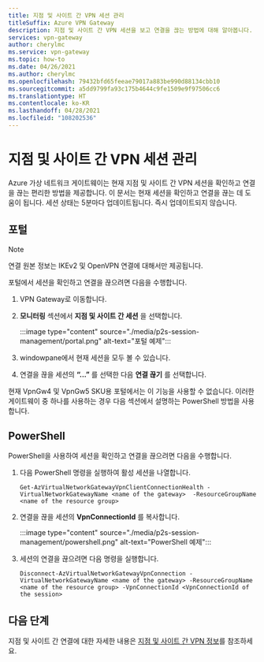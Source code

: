 ```yaml
---
title: 지점 및 사이트 간 VPN 세션 관리
titleSuffix: Azure VPN Gateway
description: 지점 및 사이트 간 VPN 세션을 보고 연결을 끊는 방법에 대해 알아봅니다.
services: vpn-gateway
author: cherylmc
ms.service: vpn-gateway
ms.topic: how-to
ms.date: 04/26/2021
ms.author: cherylmc
ms.openlocfilehash: 79432bfd65feeae79017a883be990d88134cbb10
ms.sourcegitcommit: a5dd9799fa93c175b4644c9fe1509e9f97506cc6
ms.translationtype: HT
ms.contentlocale: ko-KR
ms.lasthandoff: 04/28/2021
ms.locfileid: "108202536"
---
```

# <a name="point-to-site-vpn-session-management"></a>지점 및 사이트 간 VPN 세션 관리

Azure 가상 네트워크 게이트웨이는 현재 지점 및 사이트 간 VPN 세션을 확인하고 연결을 끊는 편리한 방법을 제공합니다. 이 문서는 현재 세션을 확인하고 연결을 끊는 데 도움이 됩니다. 세션 상태는 5분마다 업데이트됩니다. 즉시 업데이트되지 않습니다. 


## <a name="portal"></a>포털

>[!NOTE]
> 연결 원본 정보는 IKEv2 및 OpenVPN 연결에 대해서만 제공됩니다.
> 

포털에서 세션을 확인하고 연결을 끊으려면 다음을 수행합니다.

1. VPN Gateway로 이동합니다.
1. **모니터링** 섹션에서 **지점 및 사이트 간 세션** 을 선택합니다.

   :::image type="content" source="./media/p2s-session-management/portal.png" alt-text="포털 예제":::
1. windowpane에서 현재 세션을 모두 볼 수 있습니다.
1. 연결을 끊을 세션의 **“...”** 를 선택한 다음 **연결 끊기** 를 선택합니다.

현재 VpnGw4 및 VpnGw5 SKU용 포털에서는 이 기능을 사용할 수 없습니다. 이러한 게이트웨이 중 하나를 사용하는 경우 다음 섹션에서 설명하는 PowerShell 방법을 사용합니다.

## <a name="powershell"></a>PowerShell

PowerShell을 사용하여 세션을 확인하고 연결을 끊으려면 다음을 수행합니다.

1. 다음 PowerShell 명령을 실행하여 활성 세션을 나열합니다.

   ```azurepowershell-interactive
   Get-AzVirtualNetworkGatewayVpnClientConnectionHealth -VirtualNetworkGatewayName <name of the gateway>  -ResourceGroupName <name of the resource group>
   ```
1. 연결을 끊을 세션의 **VpnConnectionId** 를 복사합니다.

   :::image type="content" source="./media/p2s-session-management/powershell.png" alt-text="PowerShell 예제":::
1. 세션의 연결을 끊으려면 다음 명령을 실행합니다.

   ```azurepowershell-interactive
   Disconnect-AzVirtualNetworkGatewayVpnConnection -VirtualNetworkGatewayName <name of the gateway> -ResourceGroupName <name of the resource group> -VpnConnectionId <VpnConnectionId of the session>
   ```

## <a name="next-steps"></a>다음 단계

지점 및 사이트 간 연결에 대한 자세한 내용은 [지점 및 사이트 간 VPN 정보](point-to-site-about.md)를 참조하세요.
